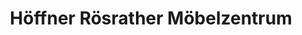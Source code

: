 ---
title: "Höffner Rösrather Möbelzentrum"
url: /roesrath/hoeffner-roesrather-moebelzentrum/
shop: Möbel
---